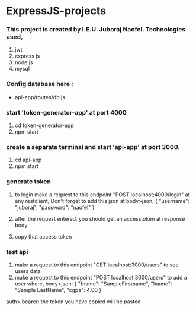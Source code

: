 # ExpressJS-projects
<h3>This project is created by I.E.U. Juboraj Naofel. Technologies used,</h3>

1. jwt 
2. express js
3. node js
4. mysql

<h3>Config database here : </h3>

- api-app/routes/db.js



<h3>start 'token-generator-app' at port 4000</h3>

1. cd token-generator-app
2. npm start

<h3>create a separate terminal and  start 'api-app' at port 3000.</h3>

1. cd api-app
2. npm start


<h3>generate token</h3>

1. to login make a request to this endpoint  "POST localhost:4000/login" at any restclient, Don't forget to add this json at body>json,
 {
    "username": "juboraj",
    "password": "naofel"
 }

2. after the request entered, you should get an accesstoken at response body
3. copy that access token



<h3>test api</h3>

1. make a request to this endpoint  "GET localhost:3000/users" to see users data
2. make a request to this endpoint  "POST localhost:3000/users" to add a user where,
body>json:
 {
    "fname": "SampleFirstname",
    "lname": "Sample LastName",
    "cgpa": 4.00
 }

auth> bearer:
the token you have copied will be pasted



